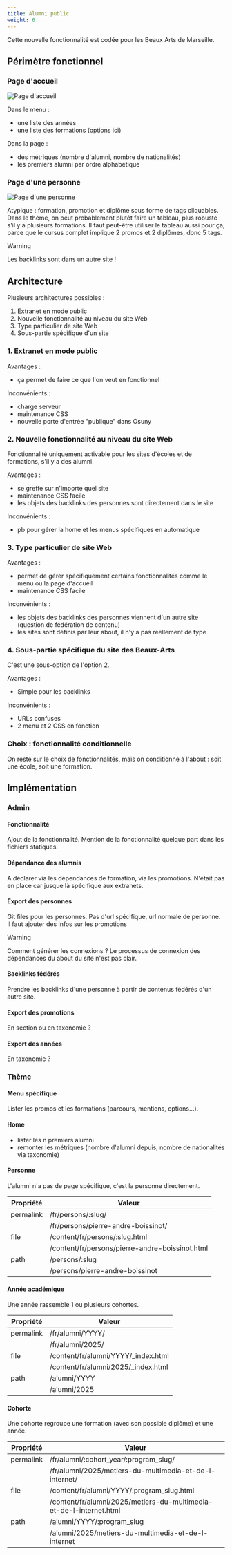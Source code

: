 ```yaml
---
title: Alumni public
weight: 6
---
```


Cette nouvelle fonctionnalité est codée pour les Beaux Arts de Marseille.

## Périmètre fonctionnel

### Page d'accueil

![Page d'accueil](home.png)

Dans le menu :
- une liste des années
- une liste des formations (options ici)


Dans la page :
- des métriques (nombre d'alumni, nombre de nationalités)
- les premiers alumni par ordre alphabétique

### Page d'une personne

![Page d'une personne](person.png)

Atypique : formation, promotion et diplôme sous forme de tags cliquables.
Dans le thème, on peut probablement plutôt faire un tableau, plus robuste s'il y a plusieurs formations.
Il faut peut-être utiliser le tableau aussi pour ça, parce que le cursus complet implique 2 promos et 2 diplômes, donc 5 tags.


> [!WARNING]
> Les backlinks sont dans un autre site !

## Architecture

Plusieurs architectures possibles :
1. Extranet en mode public
2. Nouvelle fonctionnalité au niveau du site Web
3. Type particulier de site Web
4. Sous-partie spécifique d'un site

### 1. Extranet en mode public

Avantages :
- ça permet de faire ce que l'on veut en fonctionnel

Inconvénients :
- charge serveur
- maintenance CSS
- nouvelle porte d'entrée "publique" dans Osuny

### 2. Nouvelle fonctionnalité au niveau du site Web

Fonctionnalité uniquement activable pour les sites d'écoles et de formations, s'il y a des alumni.


Avantages :
- se greffe sur n'importe quel site
- maintenance CSS facile
- les objets des backlinks des personnes sont directement dans le site

Inconvénients :
- pb pour gérer la home et les menus spécifiques en automatique

### 3. Type particulier de site Web

Avantages :
- permet de gérer spécifiquement certains fonctionnalités comme le menu ou la page d'accueil
- maintenance CSS facile

Inconvénients :
- les objets des backlinks des personnes viennent d'un autre site (question de fédération de contenu)
- les sites sont définis par leur about, il n'y a pas réellement de type

### 4. Sous-partie spécifique du site des Beaux-Arts

C'est une sous-option de l'option 2.


Avantages :
- Simple pour les backlinks

Inconvénients :
- URLs confuses
- 2 menu et 2 CSS en fonction

### Choix : fonctionnalité conditionnelle

On reste sur le choix de fonctionnalités, mais on conditionne à l'about : soit une école, soit une formation.

## Implémentation

### Admin

#### Fonctionnalité

Ajout de la fonctionnalité.
Mention de la fonctionnalité quelque part dans les fichiers statiques.

#### Dépendance des alumnis

A déclarer via les dépendances de formation, via les promotions. N'était pas en place car jusque là spécifique aux extranets.

#### Export des personnes

Git files pour les personnes. Pas d'url spécifique, url normale de personne.
Il faut ajouter des infos sur les promotions

> [!WARNING]
> Comment générer les connexions ? Le processus de connexion des dépendances du about du site n'est pas clair.

#### Backlinks fédérés

Prendre les backlinks d'une personne à partir de contenus fédérés d'un autre site.

#### Export des promotions

En section ou en taxonomie ?

#### Export des années

En taxonomie ?

### Thème

#### Menu spécifique

Lister les promos et les formations (parcours, mentions, options...).

#### Home

- lister les n premiers alumni
- remonter les métriques (nombre d'alumni depuis, nombre de nationalités via taxonomie)

#### Personne

L'alumni n'a pas de page spécifique, c'est la personne directement.

| Propriété | Valeur |
| - | - |
| permalink | /fr/persons/:slug/ |
| | /fr/persons/pierre-andre-boissinot/ |
| file | /content/fr/persons/:slug.html |
| | /content/fr/persons/pierre-andre-boissinot.html |
| path | /persons/:slug |
| | /persons/pierre-andre-boissinot |


#### Année académique

Une année rassemble 1 ou plusieurs cohortes.

| Propriété | Valeur |
| - | - |
| permalink | /fr/alumni/YYYY/ |
| | /fr/alumni/2025/ |
| file | /content/fr/alumni/YYYY/_index.html |
| | /content/fr/alumni/2025/_index.html |
| path | /alumni/YYYY |
| | /alumni/2025 |

#### Cohorte

Une cohorte regroupe une formation (avec son possible diplôme) et une année.

| Propriété | Valeur |
| - | - |
| permalink | /fr/alumni/:cohort_year/:program_slug/ |
| | /fr/alumni/2025/metiers-du-multimedia-et-de-l-internet/ |
| file | /content/fr/alumni/YYYY/:program_slug.html |
| | /content/fr/alumni/2025/metiers-du-multimedia-et-de-l-internet.html |
| path | /alumni/YYYY/:program_slug |
| | /alumni/2025/metiers-du-multimedia-et-de-l-internet |

